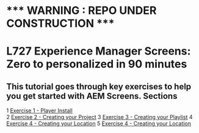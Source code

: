 # 

*** WARNING : REPO UNDER CONSTRUCTION ***
================================================
L727
Experience Manager Screens: Zero to personalized in 90 minutes
================================================

This tutorial goes through key exercises to help you get started with AEM Screens.
Sections
--------

1 [Exercise 1 - Player Install](../../Resources/Excercise_Files/LESSON01/LESSON01-player)  
2 [Exercise 2 - Creating your Project](../../Resources/Excercise_Files/LESSON02/LESSON02-project)
3 [Exercise 3 - Creating your Playlist](../../Resources/Excercise_Files/LESSON03/LESSON03-playlist)
4 [Exercise 4 - Creating your Location](../../Resources/Excercise_Files/LESSON04/LESSON04-location)
5 [Exercise 4 - Creating your Location](../../Resources/Excercise_Files/LESSON04/LESSON04-location)

  


